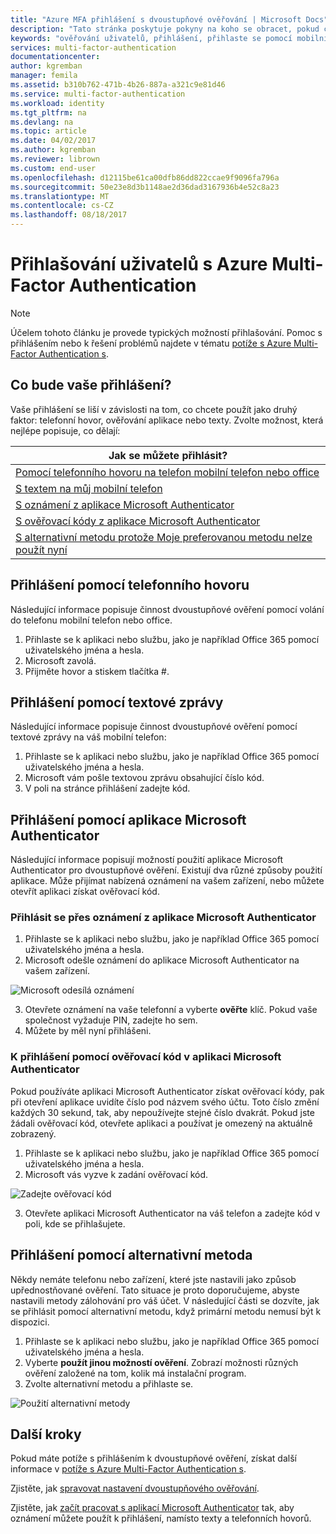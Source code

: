 ```yaml
---
title: "Azure MFA přihlášení s dvoustupňové ověřování | Microsoft Docs"
description: "Tato stránka poskytuje pokyny na koho se obracet, pokud chcete zobrazit různé přihlášení dostupné metody s Azure MFA."
keywords: "ověřování uživatelů, přihlášení, přihlaste se pomocí mobilního telefonu, přihlaste se pomocí telefonní číslo do kanceláře"
services: multi-factor-authentication
documentationcenter: 
author: kgremban
manager: femila
ms.assetid: b310b762-471b-4b26-887a-a321c9e81d46
ms.service: multi-factor-authentication
ms.workload: identity
ms.tgt_pltfrm: na
ms.devlang: na
ms.topic: article
ms.date: 04/02/2017
ms.author: kgremban
ms.reviewer: librown
ms.custom: end-user
ms.openlocfilehash: d12115be61ca00dfb86dd822ccae9f9096fa796a
ms.sourcegitcommit: 50e23e8d3b1148ae2d36dad3167936b4e52c8a23
ms.translationtype: MT
ms.contentlocale: cs-CZ
ms.lasthandoff: 08/18/2017
---
```

# <a name="the-sign-in-experience-with-azure-multi-factor-authentication"></a>Přihlašování uživatelů s Azure Multi-Factor Authentication
> [!NOTE]
> Účelem tohoto článku je provede typických možností přihlašování. Pomoc s přihlášením nebo k řešení problémů najdete v tématu [potíže s Azure Multi-Factor Authentication s](multi-factor-authentication-end-user-troubleshoot.md).

## <a name="what-will-your-sign-in-experience-be"></a>Co bude vaše přihlášení?
Vaše přihlášení se liší v závislosti na tom, co chcete použít jako druhý faktor: telefonní hovor, ověřování aplikace nebo texty. Zvolte možnost, která nejlépe popisuje, co dělají:

| Jak se můžete přihlásit? | 
| --- |
| [Pomocí telefonního hovoru na telefon mobilní telefon nebo office](#signing-in-with-a-phone-call) |
| [S textem na můj mobilní telefon](#signing-in-with-a-text-message)
| [S oznámení z aplikace Microsoft Authenticator](#signing-in-with-the-microsoft-authenticator-app-using-notification) |
| [S ověřovací kódy z aplikace Microsoft Authenticator](#signing-in-with-the-microsoft-authenticator-app-using-verification-code) |
| [S alternativní metodu protože Moje preferovanou metodu nelze použít nyní](#signing-in-with-an-alternate-method) |

## <a name="signing-in-with-a-phone-call"></a>Přihlášení pomocí telefonního hovoru
Následující informace popisuje činnost dvoustupňové ověření pomocí volání do telefonu mobilní telefon nebo office.

1. Přihlaste se k aplikaci nebo službu, jako je například Office 365 pomocí uživatelského jména a hesla.  
2. Microsoft zavolá.  
3. Přijměte hovor a stiskem tlačítka #.  

## <a name="signing-in-with-a-text-message"></a>Přihlášení pomocí textové zprávy
Následující informace popisuje činnost dvoustupňové ověření pomocí textové zprávy na váš mobilní telefon:

1. Přihlaste se k aplikaci nebo službu, jako je například Office 365 pomocí uživatelského jména a hesla. 
2. Microsoft vám pošle textovou zprávu obsahující číslo kód. 
3. V poli na stránce přihlášení zadejte kód. 

## <a name="signing-in-with-the-microsoft-authenticator-app"></a>Přihlášení pomocí aplikace Microsoft Authenticator 
Následující informace popisují možností použití aplikace Microsoft Authenticator pro dvoustupňové ověření. Existují dva různé způsoby použití aplikace. Může přijímat nabízená oznámení na vašem zařízení, nebo můžete otevřít aplikaci získat ověřovací kód.

### <a name="to-sign-in-with-a-notification-from-the-microsoft-authenticator-app"></a>Přihlásit se přes oznámení z aplikace Microsoft Authenticator
1. Přihlaste se k aplikaci nebo službu, jako je například Office 365 pomocí uživatelského jména a hesla.
2. Microsoft odešle oznámení do aplikace Microsoft Authenticator na vašem zařízení.

  ![Microsoft odesílá oznámení](./media/multi-factor-authentication-end-user-signin/notify.png)

3. Otevřete oznámení na vaše telefonní a vyberte **ověřte** klíč. Pokud vaše společnost vyžaduje PIN, zadejte ho sem.
4. Můžete by měl nyní přihlášeni.

### <a name="to-sign-in-using-a-verification-code-with-the-microsoft-authenticator-app"></a>K přihlášení pomocí ověřovací kód v aplikaci Microsoft Authenticator

Pokud používáte aplikaci Microsoft Authenticator získat ověřovací kódy, pak při otevření aplikace uvidíte číslo pod názvem svého účtu. Toto číslo změní každých 30 sekund, tak, aby nepoužívejte stejné číslo dvakrát. Pokud jste žádali ověřovací kód, otevřete aplikaci a používat je omezený na aktuálně zobrazený. 

1. Přihlaste se k aplikaci nebo službu, jako je například Office 365 pomocí uživatelského jména a hesla.
2. Microsoft vás vyzve k zadání ověřovací kód.

  ![Zadejte ověřovací kód](./media/multi-factor-authentication-end-user-signin/verify3.png)

3. Otevřete aplikaci Microsoft Authenticator na váš telefon a zadejte kód v poli, kde se přihlašujete.

## <a name="signing-in-with-an-alternate-method"></a>Přihlášení pomocí alternativní metoda
Někdy nemáte telefonu nebo zařízení, které jste nastavili jako způsob upřednostňované ověření. Tato situace je proto doporučujeme, abyste nastavili metody zálohování pro váš účet. V následující části se dozvíte, jak se přihlásit pomocí alternativní metodu, když primární metodu nemusí být k dispozici.

1. Přihlaste se k aplikaci nebo službu, jako je například Office 365 pomocí uživatelského jména a hesla.
2. Vyberte **použít jinou možností ověření**. Zobrazí možnosti různých ověření založené na tom, kolik má instalační program.
3. Zvolte alternativní metodu a přihlaste se.

  ![Použití alternativní metody](./media/multi-factor-authentication-end-user-signin/alt.png)

## <a name="next-steps"></a>Další kroky

Pokud máte potíže s přihlášením k dvoustupňové ověření, získat další informace v [potíže s Azure Multi-Factor Authentication s](multi-factor-authentication-end-user-troubleshoot.md).

Zjistěte, jak [spravovat nastavení dvoustupňového ověřování](multi-factor-authentication-end-user-manage-settings.md).

Zjistěte, jak [začít pracovat s aplikací Microsoft Authenticator](microsoft-authenticator-app-how-to.md) tak, aby oznámení můžete použít k přihlášení, namísto texty a telefonních hovorů. 